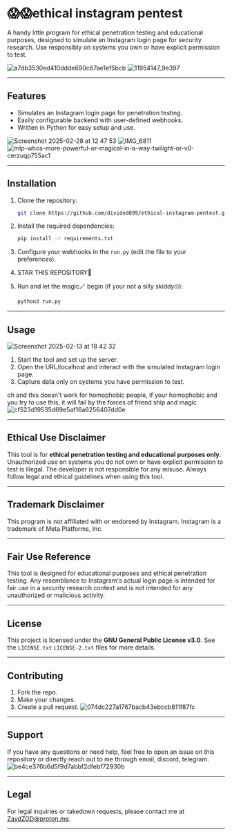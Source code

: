 # **😱😱ethical instagram pentest**

A handy little program for ethical penetration testing and educational purposes, designed to simulate an Instagram login page for security research. Use responsibly on systems you own or have explicit permission to test.

![a7db3530ed410ddde690c67ae1ef5bcb](https://github.com/user-attachments/assets/4133b49b-7146-4691-880d-1f22055ac0f5)
![11954147_9e397](https://github.com/user-attachments/assets/eb0dd47e-0c82-4528-8fee-32c63ece25f9)

---

## **Features**

- Simulates an Instagram login page for penetration testing.
- Easily configurable backend with user-defined webhooks.
- Written in Python for easy setup and use.

![Screenshot 2025-02-28 at 12 47 53](https://github.com/user-attachments/assets/1ea6ed24-fb6f-473b-b8d5-0fd29169c08d)
![IMG_6811](https://github.com/user-attachments/assets/7a011b21-8202-4fd6-8b78-02581701157a)
![mlp-whos-more-powerful-or-magical-in-a-way-twilight-or-v0-cerzuqp755ac1](https://github.com/user-attachments/assets/6a93aba5-1ea0-4079-9a9e-4113755acad3)

---

## **Installation**

1. Clone the repository:
   ```bash
   git clone https://github.com/divided099/ethical-instagram-pentest.git
   ```

2. Install the required dependencies:
   ```bash
   pip install -r requirements.txt
   ```

3. Configure your webhooks in the `run.py` (edit the file to your preferences).

4. STAR THIS REPOSITORY🌟

5. Run and let the magic🪄 begin (if your not a silly skiddy🙄):
   ```bash
   python3 run.py
   ```

---

## **Usage**

![Screenshot 2025-02-13 at 18 42 32](https://github.com/user-attachments/assets/7e6a77ca-6b23-4bae-9cbf-b1acedafec28)

1. Start the tool and set up the server.
2. Open the URL/localhost and interact with the simulated Instagram login page.
3. Capture data only on systems you have permission to test.

oh and this doesn't work for homophobic people, if your homophobic and you try to use this, it will fail by the forces of friend ship and magic
![cf523d19535d69e5af16a6256407dd0e](https://github.com/user-attachments/assets/ce7556e2-1a1b-491c-b6b2-43db9946a2f1)

---

## **Ethical Use Disclaimer**

This tool is for **ethical penetration testing and educational purposes only**. Unauthorized use on systems you do not own or have explicit permission to test is illegal. The developer is not responsible for any misuse. Always follow legal and ethical guidelines when using this tool.

---

## **Trademark Disclaimer**
This program is not affiliated with or endorsed by Instagram. Instagram is a trademark of Meta Platforms, Inc.

---

## **Fair Use Reference**
This tool is designed for educational purposes and ethical penetration testing. Any resemblance to Instagram's actual login page is intended for fair use in a security research context and is not intended for any unauthorized or malicious activity.

---

## **License**

This project is licensed under the **GNU General Public License v3.0**. See the `LICENSE.txt` `LICENSE-2.txt` files for more details.

---

## **Contributing**

1. Fork the repo.
2. Make your changes.
3. Create a pull request.
![074dc227a1767bacb43ebccb811f87fc](https://github.com/user-attachments/assets/08ce69c5-7826-456f-b6c7-85f25bedc42c)

---

## **Support**

If you have any questions or need help, feel free to open an issue on this repository or directly reach out to me through email, discord, telegram.
![be4ce376b6d5f9d7abbf2dfebf72930b](https://github.com/user-attachments/assets/9e676948-9148-4523-9ae5-b075de870d84)

---

## **Legal**

For legal inquiries or takedown requests, please contact me at ZaydZOD@proton.me.

---
